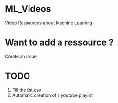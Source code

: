 # ML_Videos
Video Ressources about Machine Learning

# Want to add a ressource ?
Create an issue

# TODO
1. Fill the list.csv
2. Automatic creation of a youtube playlist

